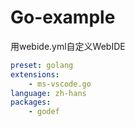 # Go-example

用webide.yml自定义WebIDE

```yml
preset: golang
extensions:
    - ms-vscode.go
language: zh-hans
packages:
    - godef
```
